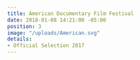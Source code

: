 ```yaml
---
title: American Documentary Film Festival
date: 2018-01-08 14:21:00 -05:00
position: 3
image: "/uploads/American.svg"
details:
- Official Selection 2017
---
```


